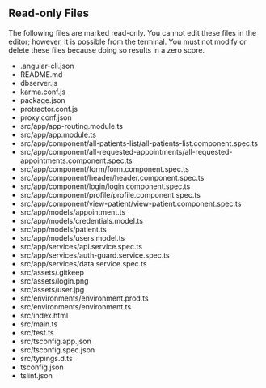 ## Read-only Files
The following files are marked read-only. You cannot edit these files
in the editor; however, it is possible from the terminal. You must not
modify or delete these files because doing so results in a zero score.

* .angular-cli.json
* README.md
* dbserver.js
* karma.conf.js
* package.json
* protractor.conf.js
* proxy.conf.json
* src/app/app-routing.module.ts
* src/app/app.module.ts
* src/app/component/all-patients-list/all-patients-list.component.spec.ts
* src/app/component/all-requested-appointments/all-requested-appointments.component.spec.ts
* src/app/component/form/form.component.spec.ts
* src/app/component/header/header.component.spec.ts
* src/app/component/login/login.component.spec.ts
* src/app/component/profile/profile.component.spec.ts
* src/app/component/view-patient/view-patient.component.spec.ts
* src/app/models/appointment.ts
* src/app/models/credentials.model.ts
* src/app/models/patient.ts
* src/app/models/users.model.ts
* src/app/services/api.service.spec.ts
* src/app/services/auth-guard.service.spec.ts
* src/app/services/data.service.spec.ts
* src/assets/.gitkeep
* src/assets/login.png
* src/assets/user.jpg
* src/environments/environment.prod.ts
* src/environments/environment.ts
* src/index.html
* src/main.ts
* src/test.ts
* src/tsconfig.app.json
* src/tsconfig.spec.json
* src/typings.d.ts
* tsconfig.json
* tslint.json